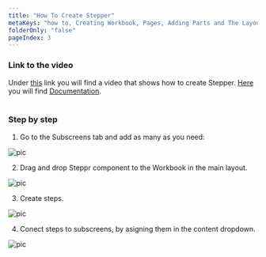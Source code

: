 ```yaml
---
title: "How To Create Stepper"
metaKeys: "how to, Creating Workbook, Pages, Adding Parts and The Layout System"
folderOnly: "false"
pageIndex: 3
---
```





### Link to the video

Under [this](https://profitbasedocs.blob.core.windows.net/videos/Workbook%20-%20Stepper.mp4) link you will find a video that shows how to create Stepper. [Here](../components/uielements/stepper.md) you will find [Documentation](../components/uielements/stepper.md).
<br/>
<br/>

### Step by step


1. Go to the Subscreens tab and add as many as you need:

![pic](https://profitbasedocs.blob.core.windows.net/images/stepperHT1%20(1).png)

2. Drag and drop Steppr component to the Workbook in the main layout. 

![pic](https://profitbasedocs.blob.core.windows.net/images/stepperHT1%20(2).png)

3. Create steps.
   
![pic](https://profitbasedocs.blob.core.windows.net/images/stepperHT1%20(3).png)

4. Conect steps to subscreens, by asigning them in the content dropdown.

![pic](https://profitbasedocs.blob.core.windows.net/images/stepperHT1%20(4).png)

